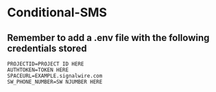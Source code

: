 # Conditional-SMS
## Remember to add a .env file with the following credentials stored

```
PROJECTID=PROJECT ID HERE
AUTHTOKEN=TOKEN HERE
SPACEURL=EXAMPLE.signalwire.com
SW_PHONE_NUMBER=SW NJUMBER HERE
```
